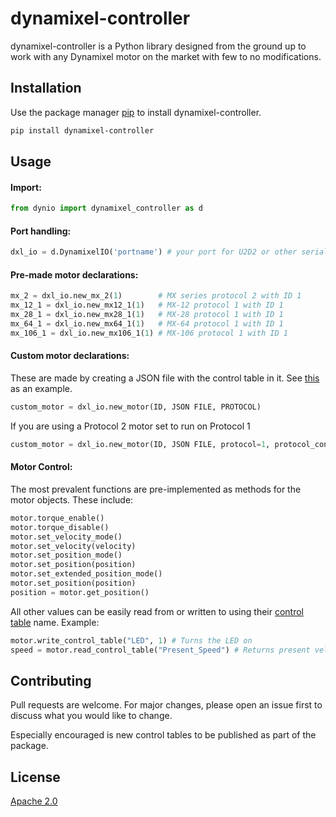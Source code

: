 # dynamixel-controller

dynamixel-controller is a Python library designed from the ground up to work with any Dynamixel motor on the market with few to no modifications.

## Installation

Use the package manager [pip](https://pip.pypa.io/en/stable/) to install dynamixel-controller.

```bash
pip install dynamixel-controller
```

## Usage
#### Import:
```python
from dynio import dynamixel_controller as d
```

#### Port handling:
```python
dxl_io = d.DynamixelIO('portname') # your port for U2D2 or other serial device
```

#### Pre-made motor declarations:
```python
mx_2 = dxl_io.new_mx_2(1)        # MX series protocol 2 with ID 1
mx_12_1 = dxl_io.new_mx12_1(1)   # MX-12 protocol 1 with ID 1
mx_28_1 = dxl_io.new_mx28_1(1)   # MX-28 protocol 1 with ID 1
mx_64_1 = dxl_io.new_mx64_1(1)   # MX-64 protocol 1 with ID 1
mx_106_1 = dxl_io.new_mx106_1(1) # MX-106 protocol 1 with ID 1
```

#### Custom motor declarations:
These are made by creating a JSON file with the control table in it. 
See [this](https://github.com/Jyumpp/dynamixel-controller/blob/master/example.json) as an example.
```python
custom_motor = dxl_io.new_motor(ID, JSON FILE, PROTOCOL)
```
If you are using a Protocol 2 motor set to run on Protocol 1
```python
custom_motor = dxl_io.new_motor(ID, JSON FILE, protocol=1, protocol_control_table=2)
```

#### Motor Control:
The most prevalent functions are pre-implemented as methods for the motor objects. 
These include:
```python
motor.torque_enable()
motor.torque_disable()
motor.set_velocity_mode()
motor.set_velocity(velocity)
motor.set_position_mode()
motor.set_position(position)
motor.set_extended_position_mode()
motor.set_position(position)
position = motor.get_position()
```
All other values can be easily read from or written to using their [control table](http://emanual.robotis.com/) name. Example:
```python
motor.write_control_table("LED", 1) # Turns the LED on
speed = motor.read_control_table("Present_Speed") # Returns present velocity
```

## Contributing
Pull requests are welcome. For major changes, please open an issue first to discuss what you would like to change.

Especially encouraged is new control tables to be published as part of the package.

## License
[Apache 2.0](https://choosealicense.com/licenses/apache-2.0/)